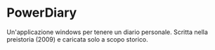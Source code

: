 # PowerDiary
Un'applicazione windows per tenere un diario personale. Scritta nella preistoria (2009) e caricata solo a scopo storico.

